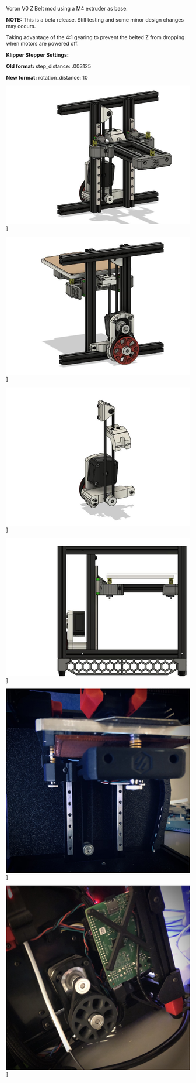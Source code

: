 Voron V0 Z Belt mod using a M4 extruder as base. 

<b>NOTE:</b>  This is a beta release.  Still testing and some minor design changes may occurs.

Taking advantage of the 4:1 gearing to prevent the belted Z from dropping when motors are powered off.

<b>Klipper Stepper Settings:</b>

<b>Old format:</b>
step_distance: .003125

<b>New format:</b>
rotation_distance: 10

![Zbelt-Mod01](Images/V0_ZBelt-04.jpg)]

![Zbelt-Mod02](Images/V0_ZBelt-02.jpg)]

![Zbelt-Mod03](Images/V0_ZBelt-01.jpg)]

![Zbelt-Mod04](Images/V0_ZBelt-03.jpg)]

![Zbelt-Mod05](Images/v0beltz01.jpg)]

![Zbelt-Mod06](Images/v0beltz02.jpg)]


